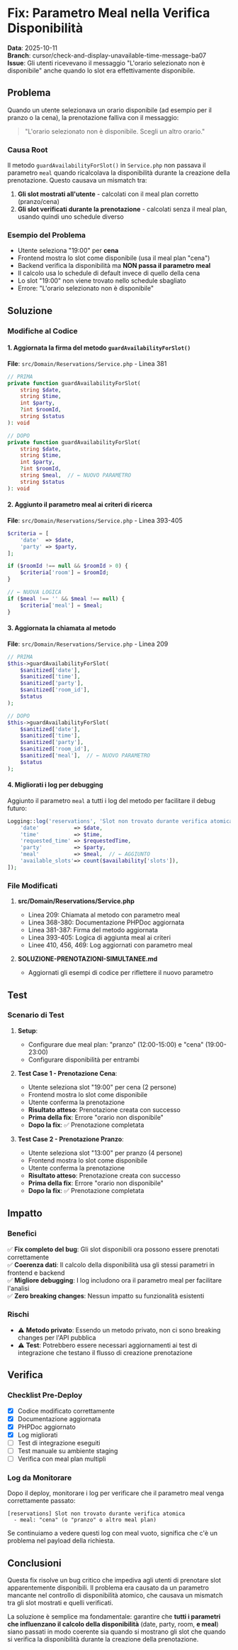 # Fix: Parametro Meal nella Verifica Disponibilità

**Data**: 2025-10-11  
**Branch**: cursor/check-and-display-unavailable-time-message-ba07  
**Issue**: Gli utenti ricevevano il messaggio "L'orario selezionato non è disponibile" anche quando lo slot era effettivamente disponibile.

## Problema

Quando un utente selezionava un orario disponibile (ad esempio per il pranzo o la cena), la prenotazione falliva con il messaggio:

> "L'orario selezionato non è disponibile. Scegli un altro orario."

### Causa Root

Il metodo `guardAvailabilityForSlot()` in `Service.php` non passava il parametro `meal` quando ricalcolava la disponibilità durante la creazione della prenotazione. Questo causava un mismatch tra:

1. **Gli slot mostrati all'utente** - calcolati con il meal plan corretto (pranzo/cena)
2. **Gli slot verificati durante la prenotazione** - calcolati senza il meal plan, usando quindi uno schedule diverso

### Esempio del Problema

- Utente seleziona "19:00" per **cena**
- Frontend mostra lo slot come disponibile (usa il meal plan "cena")
- Backend verifica la disponibilità ma **NON passa il parametro meal**
- Il calcolo usa lo schedule di default invece di quello della cena
- Lo slot "19:00" non viene trovato nello schedule sbagliato
- Errore: "L'orario selezionato non è disponibile"

## Soluzione

### Modifiche al Codice

#### 1. Aggiornata la firma del metodo `guardAvailabilityForSlot()`

**File**: `src/Domain/Reservations/Service.php` - Linea 381

```php
// PRIMA
private function guardAvailabilityForSlot(
    string $date,
    string $time,
    int $party,
    ?int $roomId,
    string $status
): void

// DOPO
private function guardAvailabilityForSlot(
    string $date,
    string $time,
    int $party,
    ?int $roomId,
    string $meal,  // ← NUOVO PARAMETRO
    string $status
): void
```

#### 2. Aggiunto il parametro meal ai criteri di ricerca

**File**: `src/Domain/Reservations/Service.php` - Linea 393-405

```php
$criteria = [
    'date'  => $date,
    'party' => $party,
];

if ($roomId !== null && $roomId > 0) {
    $criteria['room'] = $roomId;
}

// ← NUOVA LOGICA
if ($meal !== '' && $meal !== null) {
    $criteria['meal'] = $meal;
}
```

#### 3. Aggiornata la chiamata al metodo

**File**: `src/Domain/Reservations/Service.php` - Linea 209

```php
// PRIMA
$this->guardAvailabilityForSlot(
    $sanitized['date'],
    $sanitized['time'],
    $sanitized['party'],
    $sanitized['room_id'],
    $status
);

// DOPO
$this->guardAvailabilityForSlot(
    $sanitized['date'],
    $sanitized['time'],
    $sanitized['party'],
    $sanitized['room_id'],
    $sanitized['meal'],  // ← NUOVO PARAMETRO
    $status
);
```

#### 4. Migliorati i log per debugging

Aggiunto il parametro `meal` a tutti i log del metodo per facilitare il debug futuro:

```php
Logging::log('reservations', 'Slot non trovato durante verifica atomica', [
    'date'           => $date,
    'time'           => $time,
    'requested_time' => $requestedTime,
    'party'          => $party,
    'meal'           => $meal,  // ← AGGIUNTO
    'available_slots'=> count($availability['slots']),
]);
```

### File Modificati

1. **src/Domain/Reservations/Service.php**
   - Linea 209: Chiamata al metodo con parametro meal
   - Linea 368-380: Documentazione PHPDoc aggiornata
   - Linea 381-387: Firma del metodo aggiornata
   - Linea 393-405: Logica di aggiunta meal ai criteri
   - Linee 410, 456, 469: Log aggiornati con parametro meal

2. **SOLUZIONE-PRENOTAZIONI-SIMULTANEE.md**
   - Aggiornati gli esempi di codice per riflettere il nuovo parametro

## Test

### Scenario di Test

1. **Setup**:
   - Configurare due meal plan: "pranzo" (12:00-15:00) e "cena" (19:00-23:00)
   - Configurare disponibilità per entrambi

2. **Test Case 1 - Prenotazione Cena**:
   - Utente seleziona slot "19:00" per cena (2 persone)
   - Frontend mostra lo slot come disponibile
   - Utente conferma la prenotazione
   - **Risultato atteso**: Prenotazione creata con successo
   - **Prima della fix**: Errore "orario non disponibile"
   - **Dopo la fix**: ✅ Prenotazione completata

3. **Test Case 2 - Prenotazione Pranzo**:
   - Utente seleziona slot "13:00" per pranzo (4 persone)
   - Frontend mostra lo slot come disponibile
   - Utente conferma la prenotazione
   - **Risultato atteso**: Prenotazione creata con successo
   - **Prima della fix**: Errore "orario non disponibile"
   - **Dopo la fix**: ✅ Prenotazione completata

## Impatto

### Benefici

✅ **Fix completo del bug**: Gli slot disponibili ora possono essere prenotati correttamente  
✅ **Coerenza dati**: Il calcolo della disponibilità usa gli stessi parametri in frontend e backend  
✅ **Migliore debugging**: I log includono ora il parametro meal per facilitare l'analisi  
✅ **Zero breaking changes**: Nessun impatto su funzionalità esistenti

### Rischi

- ⚠️ **Metodo privato**: Essendo un metodo privato, non ci sono breaking changes per l'API pubblica
- ⚠️ **Test**: Potrebbero essere necessari aggiornamenti ai test di integrazione che testano il flusso di creazione prenotazione

## Verifica

### Checklist Pre-Deploy

- [x] Codice modificato correttamente
- [x] Documentazione aggiornata
- [x] PHPDoc aggiornato
- [x] Log migliorati
- [ ] Test di integrazione eseguiti
- [ ] Test manuale su ambiente staging
- [ ] Verifica con meal plan multipli

### Log da Monitorare

Dopo il deploy, monitorare i log per verificare che il parametro meal venga correttamente passato:

```
[reservations] Slot non trovato durante verifica atomica
  - meal: "cena" (o "pranzo" o altro meal plan)
```

Se continuiamo a vedere questi log con meal vuoto, significa che c'è un problema nel payload della richiesta.

## Conclusioni

Questa fix risolve un bug critico che impediva agli utenti di prenotare slot apparentemente disponibili. Il problema era causato da un parametro mancante nel controllo di disponibilità atomico, che causava un mismatch tra gli slot mostrati e quelli verificati.

La soluzione è semplice ma fondamentale: garantire che **tutti i parametri che influenzano il calcolo della disponibilità** (date, party, room, **e meal**) siano passati in modo coerente sia quando si mostrano gli slot che quando si verifica la disponibilità durante la creazione della prenotazione.
